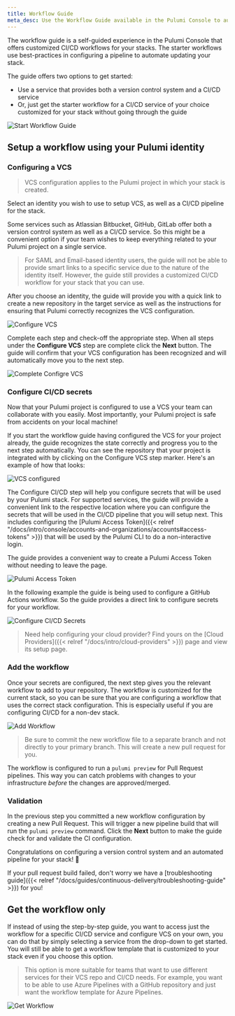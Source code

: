 ```yaml
---
title: Workflow Guide
meta_desc: Use the Workflow Guide available in the Pulumi Console to automate your stack.
---
```


The workflow guide is a self-guided experience in the Pulumi Console that offers customized CI/CD
workflows for your stacks. The starter workflows use best-practices in configuring a pipeline
to automate updating your stack.

<!--more-->

The guide offers two options to get started:

* Use a service that provides both a version control system and a CI/CD service
* Or, just get the starter workflow for a CI/CD service of your choice customized for your stack
without going through the guide

![Start Workflow Guide](/images/docs/reference/console/start-workflow-guide.png)

## Setup a workflow using your Pulumi identity

### Configuring a VCS

> VCS configuration applies to the Pulumi project in which your stack is created.

Select an identity you wish to use to setup VCS, as well as a CI/CD pipeline for the stack.

Some services such as Atlassian Bitbucket, GitHub, GitLab offer both a version control system as well as a CI/CD service.
So this might be a convenient option if your team wishes to keep everything related to your
Pulumi project on a single service.

> For SAML and Email-based identity users, the guide will not be able to provide smart
> links to a specific service due to the nature of the identity itself. However, the
> guide still provides a customized CI/CD workflow for your stack that you can use.

After you choose an identity, the guide will provide you with a quick link
to create a new repository in the target service as well as the instructions for
ensuring that Pulumi correctly recognizes the VCS configuration.

![Configure VCS](/images/docs/reference/console/configure-vcs.png)

Complete each step and check-off the appropriate step. When all steps under the
**Configure VCS** step are complete click the **Next** button. The guide will confirm
that your VCS configuration has been recognized and will automatically move you to the
next step.

![Complete Configre VCS](/images/docs/reference/console/configure-vcs-complete.png)

### Configure CI/CD secrets

Now that your Pulumi project is configured to use a VCS your team can collaborate with you easily.
Most importantly, your Pulumi project is safe from accidents on your local machine!

If you start the workflow guide having configured the VCS for your project already, the guide recognizes the state correctly
and progress you to the next step automatically. You can see the repository that your project is integrated with by clicking
on the Configure VCS step marker. Here's an example of how that looks:

![VCS configured](/images/docs/reference/console/vcs-configured.png)

The Configure CI/CD step will help you configure secrets that will be used by your Pulumi stack.
For supported services, the guide will provide a convenient link to the respective location
where you can configure the secrets that will be used in the CI/CD pipeline that you will
setup next. This includes configuring the [Pulumi Access Token]({{< relref "/docs/intro/console/accounts-and-organizations/accounts#access-tokens" >}})
that will be used by the Pulumi CLI to do a non-interactive login.

The guide provides a convenient way to create a Pulumi Access Token without needing to leave the page.

![Pulumi Access Token](/images/docs/reference/console/pulumi-access-token.png)

In the following example the guide is being used to configure a GitHub Actions workflow. So the guide provides a direct link to configure
secrets for your workflow.

![Configure CI/CD Secrets](/images/docs/reference/console/configure-ci-cd-secrets.png)

> Need help configuring your cloud provider? Find yours on the [Cloud Providers]({{< relref "/docs/intro/cloud-providers" >}}) page and view its setup page.

### Add the workflow

Once your secrets are configured, the next step gives you the relevant workflow to add to your repository.
The workflow is customized for the current stack, so you can be sure that you are configuring a workflow that uses
the correct stack configuration. This is especially useful if you are configuring CI/CD for a non-dev stack.

![Add Workflow](/images/docs/reference/console/add-workflow.png)

> Be sure to commit the new workflow file to a separate branch and not directly to your primary branch. This will create a new pull request for you.

The workflow is configured to run a `pulumi preview` for Pull Request
pipelines. This way you can catch problems with changes to your infrastructure _before_ the changes are approved/merged.

### Validation

In the previous step you committed a new workflow configuration by creating a new Pull Request. This will trigger a new pipeline build
that will run the `pulumi preview` command. Click the **Next** button to make the guide check for and validate the CI configuration.

Congratulations on configuring a version control system and an automated pipeline for your stack! 🎉

If your pull request build failed, don't worry we have a [troubleshooting guide]({{< relref "/docs/guides/continuous-delivery/troubleshooting-guide" >}}) for you!

## Get the workflow only

If instead of using the step-by-step guide, you want to access just the workflow for a specific CI/CD service and
configure VCS on your own, you can do that by simply selecting a service from the drop-down to get started. You will
still be able to get a workflow template that is customized to your stack even if you choose this option.

> This option is more suitable for teams that want to use different services for their VCS repo and CI/CD needs. For example, you want
> to be able to use Azure Pipelines with a GitHub repository and just want the workflow template for Azure Pipelines.

![Get Workflow](/images/docs/reference/console/get-workflow.png)
